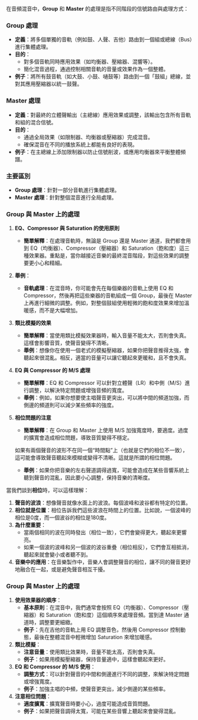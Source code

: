 在音頻混音中，**Group** 和 **Master** 的處理是指不同階段的信號路由與處理方式：

### **Group 處理**
- **定義**：將多個單獨的音軌（例如鼓、人聲、吉他）路由到一個組或總線（Bus）進行集體處理。
- **目的**：
    - 對多個音軌同時應用效果（如均衡器、壓縮器、混響等）。
    - 簡化混音過程，通過控制相關音軌的音量或效果作為一個整體。
- **例子**：將所有鼓音軌（如大鼓、小鼓、嗵鼓等）路由到一個「鼓組」總線，並對其應用壓縮器以統一鼓聲。

### **Master 處理**
- **定義**：對最終的立體聲輸出（主總線）應用效果或調整，該輸出包含所有音軌和組的混合信號。
- **目的**：
    - 通過全局效果（如限制器、均衡器或壓縮器）完成混音。
    - 確保混音在不同的播放系統上都能有良好的表現。
- **例子**：在主總線上添加限制器以防止信號削波，或應用均衡器來平衡整體頻譜。

### **主要區別**
- **Group 處理**：針對一部分音軌進行集體處理。
- **Master 處理**：針對整個混音進行全局處理。

### Group 與 Master 上的處理

1. **EQ、Compressor 與 Saturation 的使用原則**
    - **簡單解釋**：在處理音軌時，無論是 Group 還是 Master 通道，我們都會用到 EQ（均衡器）、Compressor（壓縮器）和 Saturation（飽和度）這三種效果器。重點是，當你越接近音樂的最終混音階段，對這些效果的調整要更小心和精細。
2. **舉例**：
    - **音軌處理**：在混音時，你可能會先在每個樂器的音軌上使用 EQ 和 Compressor，然後再把這些樂器的音軌組成一個 Group，最後在 Master 上再進行細微的調整。例如，對整個鼓組使用輕微的飽和度效果來增加溫暖感，而不是大幅增加。
3. **類比模擬的效果**
    - **簡單解釋**：當使用類比模擬效果器時，輸入音量不能太大，否則會失真。這樣會影響音質，使聲音變得不清晰。
    - **舉例**：想像你在使用一個老式的模擬壓縮器，如果你把聲音推得太強，會聽起來很混亂。相反，適當的音量可以讓它聽起來更暖和，且不會失真。
4. **EQ 與 Compressor 的 M/S 處理**
    - **簡單解釋**：EQ 和 Compressor 可以針對立體聲（LR）和中側（M/S）進行調整，以解決特定問題或增強音頻的寬度。
    - **舉例**：例如，如果你想要使主唱聲音更突出，可以將中間的頻道加強，而側邊的頻道則可以減少某些頻率的強度。
5. **相位問題的注意**
    - **簡單解釋**：在 Group 和 Master 上使用 M/S 加強寬度時，要適度。過度的擴寬會造成相位問題，導致音質變得不穩定。

   如果有兩個聲音的波形不在同一個“時間點”上（也就是它們的相位不一致），這可能會導致聲音聽起來模糊或變得不清晰。這就是所謂的相位問題。

    - **舉例**：如果你把音樂的左右聲道調得過寬，可能會造成在某些音響系統上聽到聲音的混亂，因此要小心調整，保持音樂的清晰度。

當我們談到**相位**時，可以這樣理解：

1. **聲音的波浪**：想像聲音就像水面上的波浪。每個波峰和波谷都有特定的位置。
2. **相位就是位置**：相位告訴我們這些波浪在時間上的位置。比如說，一個波峰的相位是0度，而一個波谷的相位是180度。
3. **為什麼重要**：
    - 當兩個相同的波在同時發出（相位一致），它們會變得更大，聽起來更響亮。
    - 如果一個波的波峰和另一個波的波谷重疊（相位相反），它們會互相抵消，聽起來就會變小或者聽不到。
4. **音樂中的應用**：在音樂製作中，音樂人會調整聲音的相位，讓不同的聲音更好地融合在一起，或是避免聲音相互干擾。

### Group 與 Master 上的處理

1. **使用效果器的順序**：
    - **基本原則**：在混音中，我們通常會按照 EQ（均衡器）、Compressor（壓縮器）和 Saturation（飽和度）這個順序來處理音頻。當到達 Master 通道時，調整要更細緻。
    - **例子**：先在吉他的音軌上用 EQ 調整音色，然後用 Compressor 控制動態，最後在整體混音中輕微增加 Saturation 來增加暖感。
2. **類比模擬**：
    - **注意音量**：使用類比效果時，音量不能太高，否則會失真。
    - **例子**：如果用模擬壓縮器，保持音量適中，這樣會聽起來更好。
3. **EQ 和 Compressor 的 M/S 使用**：
    - **調整方式**：可以針對聲音的中間和側邊進行不同的調整，來解決特定問題或增強寬度。
    - **例子**：加強主唱的中頻，使聲音更突出，減少側邊的某些頻率。
4. **注意相位問題**：
    - **適度擴寬**：擴寬聲音時要小心，過度可能造成音質問題。
    - **例子**：如果把聲音調得太寬，可能在某些音響上聽起來會變得混亂。